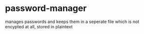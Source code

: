 # password-manager
manages passwords and keeps them in a seperate file which is not encypted at all, stored in plaintext
